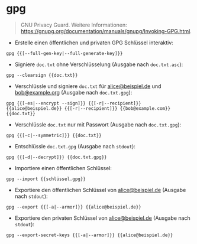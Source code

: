 # gpg

> GNU Privacy Guard.
> Weitere Informationen: <https://gnupg.org/documentation/manuals/gnupg/Invoking-GPG.html>.

- Erstelle einen öffentlichen und privaten GPG Schlüssel interaktiv:

`gpg {{[--full-gen-key|--full-generate-key]}}`

- Signiere `doc.txt` ohne Verschlüsselung (Ausgabe nach `doc.txt.asc`):

`gpg --clearsign {{doc.txt}}`

- Verschlüssle und signiere `doc.txt` für alice@beispiel.de und bob@example.org (Ausgabe nach `doc.txt.gpg`):

`gpg {{[-es|--encrypt --sign]}} {{[-r|--recipient]}} {{alice@beispiel.de}} {{[-r|--recipient]}} {{bob@example.com}} {{doc.txt}}`

- Verschlüssle `doc.txt` nur mit Passwort (Ausgabe nach `doc.txt.gpg`):

`gpg {{[-c|--symmetric]}} {{doc.txt}}`

- Entschlüssle `doc.txt.gpg` (Ausgabe nach `stdout`):

`gpg {{[-d|--decrypt]}} {{doc.txt.gpg}}`

- Importiere einen öffentlichen Schlüssel:

`gpg --import {{schlüssel.gpg}}`

- Exportiere den öffentlichen Schlüssel von alice@beispiel.de (Ausgabe nach `stdout`):

`gpg --export {{[-a|--armor]}} {{alice@beispiel.de}}`

- Exportiere den privaten Schlüssel von alice@beispiel.de (Ausgabe nach `stdout`):

`gpg --export-secret-keys {{[-a|--armor]}} {{alice@beispiel.de}}`
